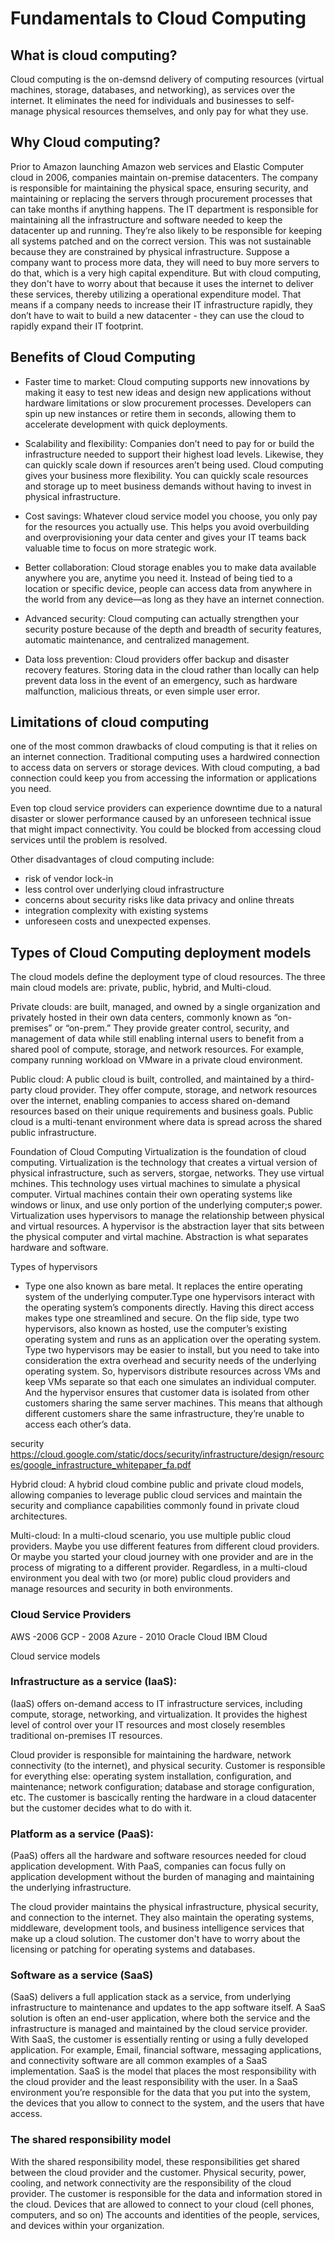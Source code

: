 # Fundamentals to Cloud Computing

## What is cloud computing?
Cloud computing is the on-demsnd delivery of computing resources (virtual machines, storage, databases, and networking), as services over the internet. It eliminates the need for individuals and businesses to self-manage physical resources themselves, and only pay for what they use.

## Why Cloud computing?
Prior to Amazon launching Amazon web services and Elastic Computer cloud in 2006, companies maintain on-premise datacenters. The company  is responsible for maintaining the physical space, ensuring security, and maintaining or replacing the servers through procurement processes that can take months if anything happens. The IT department is responsible for maintaining all the infrastructure and software needed to keep the datacenter up and running. They’re also likely to be responsible for keeping all systems patched and on the correct version. This was not sustainable because they are constrained by physical infrastructure. Suppose a company want to process more data, they will need to buy more servers to do that, which is a very high capital expenditure. But with cloud computing, they don't have to worry about that because it  uses the internet to deliver these services, thereby utilizing a operational expenditure model. That means if a company needs to increase their IT infrastructure rapidly, they don’t have to wait to build a new datacenter - they can use the cloud to rapidly expand their IT footprint.


## Benefits of Cloud Computing
- Faster time to market: Cloud computing supports new innovations by making it easy to test new ideas and design new applications without hardware limitations or slow procurement processes. Developers can spin up new instances or retire them in seconds, allowing them to accelerate development with quick deployments.

- Scalability and flexibility: Companies don’t need to pay for or build the infrastructure needed to support their highest load levels. Likewise, they can quickly scale down if resources aren’t being used. Cloud computing gives your business more flexibility. You can quickly scale resources and storage up to meet business demands without having to invest in physical infrastructure.

- Cost savings: Whatever cloud service model you choose, you only pay for the resources you actually use. This helps you avoid overbuilding and overprovisioning your data center and gives your IT teams back valuable time to focus on more strategic work. 

- Better collaboration: Cloud storage enables you to make data available anywhere you are, anytime you need it. Instead of being tied to a location or specific device, people can access data from anywhere in the world from any device—as long as they have an internet connection.

- Advanced security: Cloud computing can actually strengthen your security posture because of the depth and breadth of security features, automatic maintenance, and centralized management.

- Data loss prevention: Cloud providers offer backup and disaster recovery features. Storing data in the cloud rather than locally can help prevent data loss in the event of an emergency, such as hardware malfunction, malicious threats, or even simple user error.


## Limitations of cloud computing
one of the most common drawbacks of cloud computing is that it relies on an internet connection. Traditional computing uses a hardwired connection to access data on servers or storage devices. With cloud computing, a bad connection could keep you from accessing the information or applications you need. 

Even top cloud service providers can experience downtime due to a natural disaster or slower performance caused by an unforeseen technical issue that might impact connectivity. You could be blocked from accessing cloud services until the problem is resolved. 

Other disadvantages of cloud computing include: 
- risk of vendor lock-in
- less control over underlying cloud infrastructure
- concerns about security risks like data privacy and online threats
- integration complexity with existing systems 
- unforeseen costs and unexpected expenses.



## Types of Cloud Computing  deployment models
The cloud models define the deployment type of cloud resources. The three main cloud models are: private, public, hybrid, and Multi-cloud. 

Private clouds: are built, managed, and owned by a single organization and privately hosted in their own data centers, commonly known as “on-premises” or “on-prem.” They provide greater control, security, and management of data while still enabling internal users to benefit from a shared pool of compute, storage, and network resources. For example, company running workload on VMware in a private cloud environment.

Public cloud: A public cloud is built, controlled, and maintained by a third-party cloud provider. They offer compute, storage, and network resources over the internet, enabling companies to access shared on-demand resources based on their unique requirements and business goals. Public cloud is a multi-tenant environment where data
is spread across the shared public infrastructure. 

Foundation of Cloud Computing
Virtualization is the foundation of cloud computing. Virtualization is the technology that creates a virtual version of physical infrastructure, such as servers, storgae, networks. They use virtual mchines. This technology uses virtual machines to simulate a physical computer. Virtual machines contain their own operating systems like windows or linux, and use only portion of the underlying computer;s power. Virtualization uses hypervisors to manage the relationship between physical and virtual resources. A hypervisor is the abstraction layer that sits between the physical computer and virtal machine. Abstraction is what separates hardware and software. 

Types of hypervisors

- Type one also known as bare metal. It replaces the entire operating system of the underlying computer.Type one hypervisors interact with the operating system’s components directly. Having this direct access makes type one streamlined and secure. On the flip side, type two hypervisors, also known as hosted, use the computer’s existing operating system and runs as an application over the operating system.
Type two hypervisors may be easier to install, but you need to take into consideration the extra overhead and security needs of the underlying operating system. So, hypervisors distribute resources across VMs and keep VMs separate so that each one simulates an individual computer.
And the hypervisor ensures that customer data is isolated from other customers sharing the same server machines. This means that although
different customers share the same infrastructure, they’re unable to access each other’s data.

security
https://cloud.google.com/static/docs/security/infrastructure/design/resources/google_infrastructure_whitepaper_fa.pdf





Hybrid cloud: A hybrid cloud combine public and private cloud models, allowing companies to leverage public cloud services and maintain the security and compliance capabilities commonly found in private cloud architectures.

Multi-cloud:  In a multi-cloud scenario, you use multiple public cloud providers. Maybe you use different features from different cloud providers. Or maybe you started your cloud journey with one provider and are in the process of migrating to a different provider. Regardless, in a multi-cloud environment you deal with two (or more) public cloud providers and manage resources and security in both environments.

### Cloud Service Providers
AWS -2006
GCP - 2008
Azure - 2010
Oracle Cloud
IBM Cloud

Cloud service models
### Infrastructure as a service (IaaS):
(IaaS) offers on-demand access to IT infrastructure services, including compute, storage, networking, and virtualization. It provides the highest level of control over your IT resources and most closely resembles traditional on-premises IT resources.

Cloud provider is responsible for maintaining the hardware, network connectivity (to the internet), and physical security. Customer is responsible for everything else: operating system installation, configuration, and maintenance; network configuration; database and storage configuration, etc. The customer is bascically renting the hardware in a cloud datacenter but the customer decides what to do with it.

### Platform as a service (PaaS): 
(PaaS) offers all the hardware and software resources needed for cloud application development. With PaaS, companies can focus fully on application development without the burden of managing and maintaining the underlying infrastructure.

The cloud provider maintains the physical infrastructure, physical security, and connection to the internet. They also maintain the operating systems, middleware, development tools, and business intelligence services that make up a cloud solution. The customer don't have to worry about the licensing or patching for operating systems and databases.
 

### Software as a service (SaaS)
(SaaS) delivers a full application stack as a service, from underlying infrastructure to maintenance and updates to the app software itself. A SaaS solution is often an end-user application, where both the service and the infrastructure is managed and maintained by the cloud service provider. With SaaS, the customer is essentially renting or using a fully developed application. For example, Email, financial software, messaging applications, and connectivity software are all common examples of a SaaS implementation.  SaaS is the model that places the most responsibility with the cloud provider and the least responsibility with the user. In a SaaS environment you’re responsible for the data that you put into the system, the devices that you allow to connect to the system, and the users that have access. 


### The shared responsibility model
With the shared responsibility model, these responsibilities get shared between the cloud provider and the customer. Physical security, power, cooling, and network connectivity are the responsibility of the cloud provider. The customer is responsible for the data and information stored in the cloud. Devices that are allowed to connect to your cloud (cell phones, computers, and so on)
The accounts and identities of the people, services, and devices within your organization.